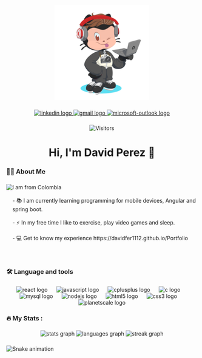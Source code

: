 <div align="center">
  <img height="250" src="octocat-1693933333476.png"  />
</div>

###

<div align="center">
  <a href="https://www.linkedin.com/in/david-fernando-perez-medina-287451268/" target="_blank">
    <img src="https://img.shields.io/static/v1?message=LinkedIn&logo=linkedin&label=&color=0077B5&logoColor=white&labelColor=&style=for-the-badge" height="24" alt="linkedin logo"  />
  </a>
  <a href="mailto:davidfernando1112@gmail.com">
    <img src="https://img.shields.io/static/v1?message=Gmail&logo=gmail&label=&color=D14836&logoColor=white&labelColor=&style=for-the-badge" height="24" alt="gmail logo"  />
  </a>
  <a href="mailto:davidf-perezm@javeriana.edu.co">
    <img src="https://img.shields.io/static/v1?message=Outlook&logo=microsoft-outlook&label=&color=0078D4&logoColor=white&labelColor=&style=for-the-badge" height="24" alt="microsoft-outlook logo"  />
  </a>
  
  
</div>

###

<div align="center">
  <!-- <img src="https://visitor-badge.laobi.icu/badge?page_id=davidfer1112.davidfer1112&"  /> -->

  ![Visitors](https://api.visitorbadge.io/api/visitors?path=https%3A%2F%2Fgithub.com%2Fdavidfer1112&label=Visitors&countColor=%232c94e4&style=flat)

</div>

###

<h1 align="center">Hi, I'm David Perez 👋</h1>

###

<h3 align="left">👩‍💻  About Me</h3>

###

<img align="left" height="190" src="https://user-images.githubusercontent.com/74038190/218265814-3084a4ba-809c-4135-afc0-8685d0f634b3.gif"  />

###

<p align="left">I am from Colombia<br><br>- 📚 I am currently learning programming for mobile devices, Angular and spring boot.<br><br>- ⚡ In my free time I like to exercise, play video games and sleep. <br><br>- 💻 Get to know my experience https://davidfer1112.github.io/Portfolio</p>

###

<br/>

<h3 align="left">🛠 Language and tools</h3>

###

<div align="center">
  <img src="https://img.shields.io/badge/React-61DAFB?logo=react&logoColor=black&style=for-the-badge" height="35" alt="react logo"  />
  <img width="15" />
  <img src="https://img.shields.io/badge/JavaScript-F7DF1E?logo=javascript&logoColor=black&style=for-the-badge" height="35" alt="javascript logo"  />
  <img width="15" />
  <img src="https://img.shields.io/badge/C++-00599C?logo=cplusplus&logoColor=white&style=for-the-badge" height="35" alt="cplusplus logo"  />
  <img width="15" />
  <img src="https://img.shields.io/badge/C-A8B9CC?logo=c&logoColor=black&style=for-the-badge" height="35" alt="c logo"  />
  <img width="15" />
  <img src="https://img.shields.io/badge/MySQL-4479A1?logo=mysql&logoColor=white&style=for-the-badge" height="35" alt="mysql logo"  />
  <img width="15" />
  <img src="https://img.shields.io/badge/Node.js-339933?logo=nodedotjs&logoColor=white&style=for-the-badge" height="35" alt="nodejs logo"  />
  <img width="15" />
  <img src="https://img.shields.io/badge/HTML5-E34F26?logo=html5&logoColor=white&style=for-the-badge" height="35" alt="html5 logo"  />
  <img width="15" />
  <img src="https://img.shields.io/badge/CSS3-1572B6?logo=css3&logoColor=white&style=for-the-badge" height="35" alt="css3 logo"  />
  <img width="15" />
  <img src="https://img.shields.io/badge/PlanetScale-000000?logo=planetscale&logoColor=white&style=for-the-badge" height="35" alt="planetscale logo"  />
</div>

###

<h3 align="left">🔥   My Stats :</h3>

###

<div align="center">
  <img src="https://github-readme-stats.vercel.app/api?username=davidfer1112&hide_title=true&hide_rank=false&show_icons=true&include_all_commits=false&count_private=true&disable_animations=false&theme=blueberry&locale=en&hide_border=true&order=1" height="150" alt="stats graph"  />
  <img src="https://github-readme-stats.vercel.app/api/top-langs?username=davidfer1112&locale=en&hide_title=false&layout=compact&card_width=320&langs_count=12&theme=blueberry&hide_border=true&order=2" height="150" alt="languages graph"  />
  <img src="https://streak-stats.demolab.com?user=davidfer1112&locale=en&mode=daily&theme=blueberry&hide_border=true&border_radius=5&order=3" height="150" alt="streak graph"  />
</div>

###

<img src="https://raw.githubusercontent.com/davidfer1112/davidfer1112/output/github-snake-dark.svg" alt="Snake animation" />

###
